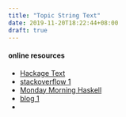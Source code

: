 ```yaml
---
title: "Topic String Text"
date: 2019-11-20T18:22:44+08:00
draft: true
---
```


#### online resources 

- [Hackage Text](http://hackage.haskell.org/package/text-1.2.4.0)
- [stackoverflow 1](https://stackoverflow.com/questions/7357775/text-or-bytestring)
- [Monday Morning Haskell](https://mmhaskell.com/blog/2017/5/15/untangling-haskells-strings)
- [blog 1](http://www.alexeyshmalko.com/2015/haskell-string-types/)
- 